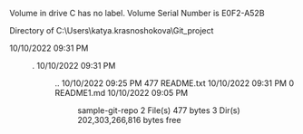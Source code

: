  Volume in drive C has no label.
 Volume Serial Number is E0F2-A52B

 Directory of C:\Users\katya.krasnoshokova\Git_project

10/10/2022  09:31 PM    <DIR>          .
10/10/2022  09:31 PM    <DIR>          ..
10/10/2022  09:25 PM               477 README.txt
10/10/2022  09:31 PM                 0 README1.md
10/10/2022  09:05 PM    <DIR>          sample-git-repo
               2 File(s)            477 bytes
               3 Dir(s)  202,303,266,816 bytes free
